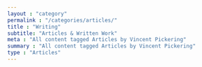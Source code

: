 ```yaml
---
layout : "category"
permalink : "/categories/articles/"
title : "Writing"
subtitle: "Articles & Written Work"
meta : "All content tagged Articles by Vincent Pickering"
summary : "All content tagged Articles by Vincent Pickering"
type : "Articles"
---
```

